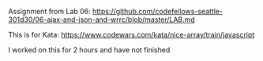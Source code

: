 Assignment from Lab 06: https://github.com/codefellows-seattle-301d30/06-ajax-and-json-and-wrrc/blob/master/LAB.md

This is for Kata: https://www.codewars.com/kata/nice-array/train/javascript

I worked on this for 2 hours and have not finished